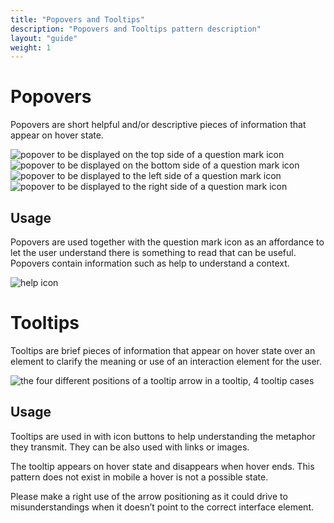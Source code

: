 ```yaml
---
title: "Popovers and Tooltips"
description: "Popovers and Tooltips pattern description"
layout: "guide"
weight: 1
---
```


# Popovers

Popovers are short helpful and/or descriptive pieces of information that appear on hover state.

![popover to be displayed on the top side of a question mark icon](/images/popoverTop.png) 
![popover to be displayed on the bottom side of a question mark icon](/images/popoverBottom.png) 
![popover to be displayed to the left side of a question mark icon](/images/popoverLeft.png) 
![popover to be displayed to the right side of a question mark icon](/images/popoverRight.png) 

## Usage

Popovers are used together with the question mark icon as an affordance to let the user understand there is something to read that can be useful. Popovers contain information such as help to understand a context.

![help icon](/images/helpIcon.png)

# Tooltips

Tooltips are brief pieces of information that appear on hover state over an element to clarify the meaning or use of an interaction element for the user.

![the four different positions of a tooltip arrow in a tooltip, 4 tooltip cases](/images/tooltips.png) 

## Usage

Tooltips are used in with icon buttons to help understanding the metaphor they transmit.
They can be also used with links or images.

The tooltip appears on hover state and disappears when hover ends. This pattern does not exist in mobile a hover is not a possible state.

Please make a right use of the arrow positioning as it could drive to misunderstandings when it doesn’t point to the correct interface element.
